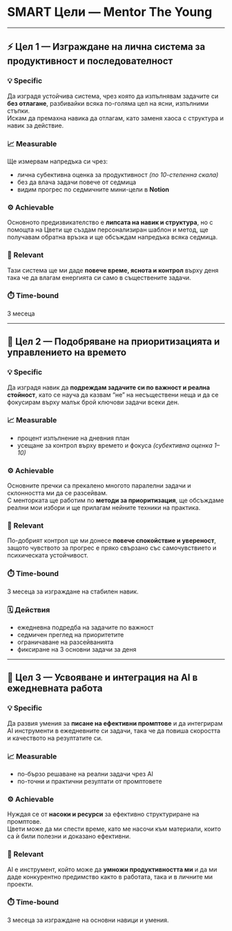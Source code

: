 # SMART Цели — Mentor The Young

---

## ⚡ Цел 1 — Изграждане на лична система за продуктивност и последователност

### 💡 Specific
Да изградя устойчива система, чрез която да изпълнявам задачите си **без отлагане**, разбивайки всяка по-голяма цел на ясни, изпълними стъпки.  
Искам да премахна навика да отлагам, като заменя хаоса с структура и навик за действие.

### 📈 Measurable
Ще измервам напредъка си чрез:
- лична субективна оценка за продуктивност *(по 10-степенна скала)*  
- без да влача задачи повече от седмица  
- видим прогрес по седмичните мини-цели в **Notion**

### ⚙️ Achievable
Основното предизвикателство е **липсата на навик и структура**, но с помощта на Цвети ще създам персонализиран шаблон и метод, ще получавам обратна връзка и ще обсъждам напредъка всяка седмица.

### 🎯 Relevant
Тази система ще ми даде **повече време, яснота и контрол** върху деня така че да влагам енергията си само в съществените задачи.

### ⏱️ Time-bound
3 месеца

---

## 🧭 Цел 2 — Подобряване на приоритизацията и управлението на времето

### 💡 Specific
Да изградя навик да **подреждам задачите си по важност и реална стойност**, като се науча да казвам “не” на несъществени неща и да се фокусирам върху малък брой ключови задачи всеки ден.

### 📈 Measurable
- процент изпълнение на дневния план  
- усещане за контрол върху времето и фокуса *(субективна оценка 1–10)*

### ⚙️ Achievable
Основните пречки са прекалено многото паралелни задачи и склонността ми да се разсейвам.  
С менторката ще работим по **методи за приоритизация**, ще обсъждаме реални мои избори и ще прилагам нейните техники на практика.

### 🎯 Relevant
По-добрият контрол ще ми донесе **повече спокойствие и увереност**, защото чувството за прогрес е пряко свързано със самочувствието и психическата устойчивост.

### ⏱️ Time-bound
3 месеца за изграждане на стабилен навик.

### 🗓️ Действия
- ежедневна подредба на задачите по важност  
- седмичен преглед на приоритетите  
- ограничаване на разсейванията  
- фиксиране на 3 основни задачи за деня

---

## 🤖 Цел 3 — Усвояване и интеграция на AI в ежедневната работа

### 💡 Specific
Да развия умения за **писане на ефективни промптове** и да интегрирам AI инструменти в ежедневните си задачи, така че да повиша скоростта и качеството на резултатите си.

### 📈 Measurable
- по-бързо решаване на реални задачи чрез AI  
- по-точни и практични резултати от промптовете

### ⚙️ Achievable
Нуждая се от **насоки и ресурси** за ефективно структуриране на промптове.  
Цвети може да ми спести време, като ме насочи към материали, които са ѝ били полезни и доказано ефективни.

### 🎯 Relevant
AI е инструмент, който може да **умножи продуктивността ми** и да ми даде конкурентно предимство както в работата, така и в личните ми проекти.

### ⏱️ Time-bound
3 месеца за изграждане на основни навици и умения.
